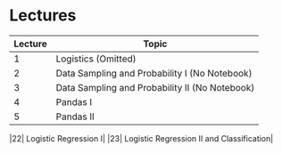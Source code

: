# Lectures

| Lecture | Topic |
|---------|-------|
|1 | Logistics (Omitted)|
|2 | Data Sampling and Probability I (No Notebook)|
|3 | Data Sampling and Probability II (No Notebook)|
|4 | Pandas I|
|5 | Pandas II|

|22| Logistic Regression I|
|23| Logistic Regression II and Classification|
